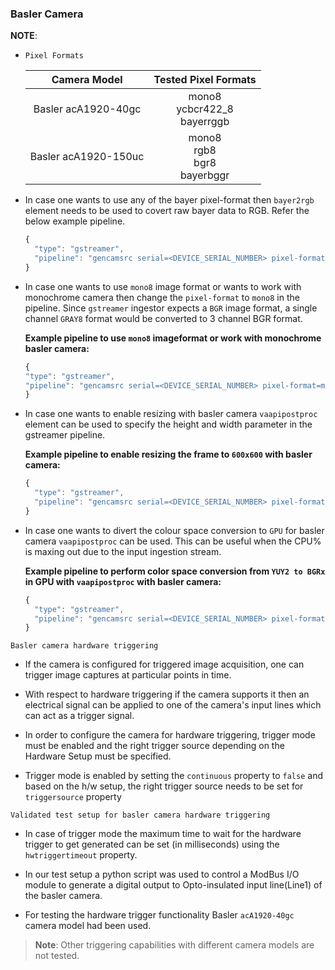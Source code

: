 ### Basler Camera

**NOTE**:

  * `Pixel Formats`

    | Camera Model | Tested Pixel Formats |
    |:------------:|:--------------------:|
    | Basler acA1920-40gc | mono8<br>ycbcr422_8<br>bayerrggb |
    | Basler acA1920-150uc | mono8<br>rgb8<br>bgr8<br>bayerbggr |

  * In case one wants to use any of the bayer pixel-format then `bayer2rgb` element needs to be used to covert raw bayer data to RGB. Refer the below example pipeline.

    ```javascript
    {
      "type": "gstreamer",
      "pipeline": "gencamsrc serial=<DEVICE_SERIAL_NUMBER> pixel-format=bayerrggb ! bayer2rgb ! videoconvert ! video/x-raw,format=BGR ! appsink"
    }
    ```

  * In case one wants to use `mono8` image format or wants to work with monochrome camera then change the `pixel-format` to `mono8` in the pipeline. Since `gstreamer` ingestor expects a `BGR` image format, a single channel `GRAY8` format would be converted to 3 channel BGR format.

    **Example pipeline to use `mono8` imageformat or work with monochrome basler camera:**

    ```javascript
    {
    "type": "gstreamer",
    "pipeline": "gencamsrc serial=<DEVICE_SERIAL_NUMBER> pixel-format=mono8 ! videoconvert ! video/x-raw,format=BGR ! appsink"
    }
    ```

  * In case one wants to enable resizing with basler camera `vaapipostproc` element can be used to specify the height and width parameter in the gstreamer pipeline.

    **Example pipeline to enable resizing  the frame to `600x600` with basler camera:**

    ```javascript
    {
      "type": "gstreamer",
      "pipeline": "gencamsrc serial=<DEVICE_SERIAL_NUMBER> pixel-format=<PIXEL_FORMAT> ! vaapipostproc height=600 width=600 ! videoconvert ! video/x-raw,format=BGR ! appsink"
    }
    ```

  * In case one wants to divert the colour space conversion to `GPU` for basler camera `vaapipostproc` can be used. This can be useful when the CPU% is maxing out due to the input ingestion stream.

    **Example pipeline to perform color space conversion from `YUY2 to BGRx` in GPU with `vaapipostproc` with basler camera:**

    ```javascript
    {
      "type": "gstreamer",
      "pipeline": "gencamsrc serial=<DEVICE_SERIAL_NUMBER> pixel-format=<PIXEL_FORMAT> ! vaapipostproc format=bgrx ! videoconvert ! video/x-raw,format=BGR ! appsink"
    }
    ```

  `Basler camera hardware triggering`

  * If the camera is configured for triggered image acquisition, one can trigger image captures at particular points in time.

  * With respect to hardware triggering if the camera supports it then an electrical signal can be applied to one of the camera's input lines which can act as a trigger signal.

  * In order to configure the camera for hardware triggering, trigger mode must be enabled and the right trigger source depending on the Hardware Setup must be specified.

  * Trigger mode is enabled by setting the `continuous` property to `false` and based on the h/w setup, the right trigger source needs to be set for `triggersource` property

  `Validated test setup for basler camera hardware triggering`

  * In case of trigger mode the maximum time to wait for the hardware trigger to get generated can be set (in milliseconds) using the ` hwtriggertimeout` property.

  * In our test setup a python script was used to control a ModBus I/O module to generate a digital output to Opto-insulated input line(Line1) of the basler camera.

  * For testing the hardware trigger functionality Basler `acA1920-40gc` camera model had been used.

  >**Note**: Other triggering capabilities with different camera models are not tested.
